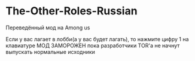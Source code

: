 # The-Other-Roles-Russian
Переведённый мод на Among us 

Если у вас лагает в лобби(а у вас будет лагать), то нажмите цифру 1 на клавиатуре
МОД ЗАМОРОЖЕН пока разработчики TOR'а не начнут выпускать нормальные исходники
